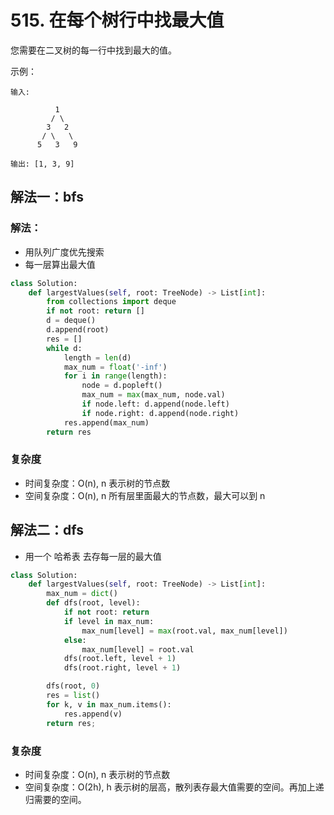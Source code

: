 # 515. 在每个树行中找最大值
您需要在二叉树的每一行中找到最大的值。

示例：
```
输入: 

          1
         / \
        3   2
       / \   \  
      5   3   9 

输出: [1, 3, 9]
```

## 解法一：bfs
### 解法：
- 用队列广度优先搜索
- 每一层算出最大值

```python
class Solution:
    def largestValues(self, root: TreeNode) -> List[int]:
        from collections import deque
        if not root: return []
        d = deque()
        d.append(root)
        res = []
        while d:
            length = len(d)
            max_num = float('-inf')
            for i in range(length):
                node = d.popleft()
                max_num = max(max_num, node.val)
                if node.left: d.append(node.left)
                if node.right: d.append(node.right)
            res.append(max_num)
        return res
```

### 复杂度
- 时间复杂度：O(n), n 表示树的节点数
- 空间复杂度：O(n), n 所有层里面最大的节点数，最大可以到 n

## 解法二：dfs
- 用一个 哈希表 去存每一层的最大值

```python
class Solution:
    def largestValues(self, root: TreeNode) -> List[int]:
        max_num = dict()
        def dfs(root, level):
            if not root: return
            if level in max_num:
                max_num[level] = max(root.val, max_num[level])
            else:
                max_num[level] = root.val
            dfs(root.left, level + 1)
            dfs(root.right, level + 1)

        dfs(root, 0)
        res = list()
        for k, v in max_num.items():
            res.append(v)
        return res;
```
### 复杂度
- 时间复杂度：O(n), n 表示树的节点数
- 空间复杂度：O(2h), h 表示树的层高，散列表存最大值需要的空间。再加上递归需要的空间。